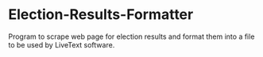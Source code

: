 # Election-Results-Formatter
Program to scrape web page for election results and format them into a file to be used by LiveText software.
